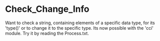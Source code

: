 # Check_Change_Info
Want to check a string, containing elements of a specific data type, for its 'type()' or to change it to the specific type. Its now possible with the 'cci' module. Try it by reading the Process.txt.
